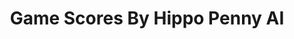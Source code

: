 ---
title: Game Scores By Hippo Penny AI
layout: scoredetail
permalink: /meta-score/freedom-force
header:
  teaser: /assets/images/freedom-force.jpg
  video:
    id: 8x1tOVJs5y0
    provider: youtube
---